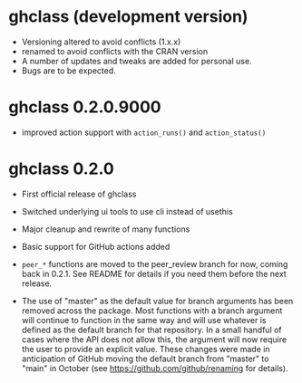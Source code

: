 # ghclass (development version)

* Versioning altered to avoid conflicts (1.x.x)
* renamed to avoid conflicts with the CRAN version
* A number of updates and tweaks are added for personal use.
* Bugs are to be expected.

# ghclass 0.2.0.9000

* improved action support with `action_runs()` and `action_status()`


# ghclass 0.2.0

* First official release of ghclass

* Switched underlying ui tools to use cli instead of usethis

* Major cleanup and rewrite of many functions

* Basic support for GitHub actions added

* `peer_*` functions are moved to the peer_review branch for now, coming back in 0.2.1. See README for details if you need them before the next release.

* The use of "master" as the default value for branch arguments has been removed across the package. Most functions with a branch argument will continue to function in the same way and will use whatever is defined as the default branch for that repository. In a small handful of cases where the API does not allow this, the argument will now require the user to provide an explicit value. These changes were made in anticipation of GitHub moving the default branch from "master" to "main" in October (see https://github.com/github/renaming for details).
